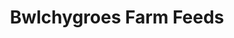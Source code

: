 ---
title: "Bwlchygroes Farm Feeds"
url: /bwlchygroes/bwlchygroes-farm-feeds/
shop: Landwirtschaftlich
---
